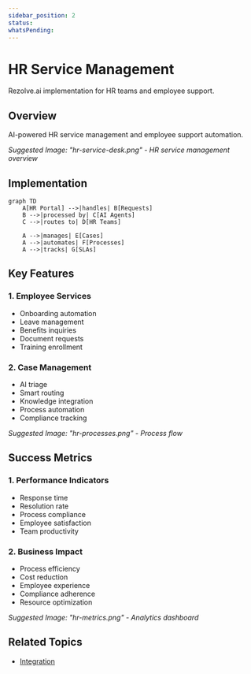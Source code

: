 ```yaml
---
sidebar_position: 2
status: 
whatsPending: 
---
```


# HR Service Management

Rezolve.ai implementation for HR teams and employee support.

## Overview

AI-powered HR service management and employee support automation.

_Suggested Image: "hr-service-desk.png" - HR service management overview_

## Implementation

```mermaid
graph TD
    A[HR Portal] -->|handles| B[Requests]
    B -->|processed by| C[AI Agents]
    C -->|routes to| D[HR Teams]
    
    A -->|manages| E[Cases]
    A -->|automates| F[Processes]
    A -->|tracks| G[SLAs]
```

## Key Features

### 1. Employee Services
- Onboarding automation
- Leave management
- Benefits inquiries
- Document requests
- Training enrollment

### 2. Case Management
- AI triage
- Smart routing
- Knowledge integration
- Process automation
- Compliance tracking

_Suggested Image: "hr-processes.png" - Process flow_

## Success Metrics

### 1. Performance Indicators
- Response time
- Resolution rate
- Process compliance
- Employee satisfaction
- Team productivity

### 2. Business Impact
- Process efficiency
- Cost reduction
- Employee experience
- Compliance adherence
- Resource optimization

_Suggested Image: "hr-metrics.png" - Analytics dashboard_

## Related Topics
- [Integration](../portal/integration)

